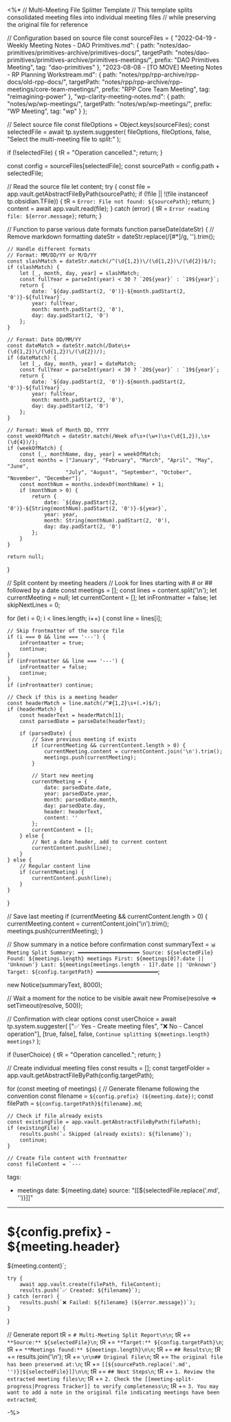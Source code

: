 <%*
// Multi-Meeting File Splitter Template
// This template splits consolidated meeting files into individual meeting files
// while preserving the original file for reference

// Configuration based on source file
const sourceFiles = {
    "2022-04-19 - Weekly Meeting Notes - DAO Primitives.md": {
        path: "notes/dao-primitives/primitives-archive/primitives-docs/",
        targetPath: "notes/dao-primitives/primitives-archive/primitives-meetings/",
        prefix: "DAO Primitives Meeting",
        tag: "dao-primitives"
    },
    "2023-08-08 - [TO MOVE] Meeting Notes - RP Planning Workstream.md": {
        path: "notes/rpp/rpp-archive/rpp-docs/old-rpp-docs/",
        targetPath: "notes/rpp/rpp-archive/rpp-meetings/core-team-meetings/",
        prefix: "RPP Core Team Meeting", 
        tag: "reimagining-power"
    },
    "wp-clarity-meeting-notes.md": {
        path: "notes/wp/wp-meetings/",
        targetPath: "notes/wp/wp-meetings/",
        prefix: "WP Meeting",
        tag: "wp"
    }
};

// Select source file
const fileOptions = Object.keys(sourceFiles);
const selectedFile = await tp.system.suggester(
    fileOptions,
    fileOptions,
    false,
    "Select the multi-meeting file to split:"
);

if (!selectedFile) {
    tR = "Operation cancelled.";
    return;
}

const config = sourceFiles[selectedFile];
const sourcePath = config.path + selectedFile;

// Read the source file
let content;
try {
    const file = app.vault.getAbstractFileByPath(sourcePath);
    if (!file || !(file instanceof tp.obsidian.TFile)) {
        tR = `Error: File not found: ${sourcePath}`;
        return;
    }
    content = await app.vault.read(file);
} catch (error) {
    tR = `Error reading file: ${error.message}`;
    return;
}

// Function to parse various date formats
function parseDate(dateStr) {
    // Remove markdown formatting
    dateStr = dateStr.replace(/[#*]/g, '').trim();
    
    // Handle different formats
    // Format: MM/DD/YY or M/D/YY
    const slashMatch = dateStr.match(/^(\d{1,2})\/(\d{1,2})\/(\d{2})$/);
    if (slashMatch) {
        let [_, month, day, year] = slashMatch;
        const fullYear = parseInt(year) < 30 ? `20${year}` : `19${year}`;
        return {
            date: `${day.padStart(2, '0')}-${month.padStart(2, '0')}-${fullYear}`,
            year: fullYear,
            month: month.padStart(2, '0'),
            day: day.padStart(2, '0')
        };
    }
    
    // Format: Date DD/MM/YY
    const dateMatch = dateStr.match(/Date\s+(\d{1,2})\/(\d{1,2})\/(\d{2})/);
    if (dateMatch) {
        let [_, day, month, year] = dateMatch;
        const fullYear = parseInt(year) < 30 ? `20${year}` : `19${year}`;
        return {
            date: `${day.padStart(2, '0')}-${month.padStart(2, '0')}-${fullYear}`,
            year: fullYear,
            month: month.padStart(2, '0'),
            day: day.padStart(2, '0')
        };
    }
    
    // Format: Week of Month DD, YYYY
    const weekOfMatch = dateStr.match(/Week of\s+(\w+)\s+(\d{1,2}),\s+(\d{4})/);
    if (weekOfMatch) {
        const [_, monthName, day, year] = weekOfMatch;
        const months = ["January", "February", "March", "April", "May", "June",
                       "July", "August", "September", "October", "November", "December"];
        const monthNum = months.indexOf(monthName) + 1;
        if (monthNum > 0) {
            return {
                date: `${day.padStart(2, '0')}-${String(monthNum).padStart(2, '0')}-${year}`,
                year: year,
                month: String(monthNum).padStart(2, '0'),
                day: day.padStart(2, '0')
            };
        }
    }
    
    return null;
}

// Split content by meeting headers
// Look for lines starting with # or ## followed by a date
const meetings = [];
const lines = content.split('\n');
let currentMeeting = null;
let currentContent = [];
let inFrontmatter = false;
let skipNextLines = 0;

for (let i = 0; i < lines.length; i++) {
    const line = lines[i];
    
    // Skip frontmatter of the source file
    if (i === 0 && line === '---') {
        inFrontmatter = true;
        continue;
    }
    if (inFrontmatter && line === '---') {
        inFrontmatter = false;
        continue;
    }
    if (inFrontmatter) continue;
    
    // Check if this is a meeting header
    const headerMatch = line.match(/^#{1,2}\s+(.+)$/);
    if (headerMatch) {
        const headerText = headerMatch[1];
        const parsedDate = parseDate(headerText);
        
        if (parsedDate) {
            // Save previous meeting if exists
            if (currentMeeting && currentContent.length > 0) {
                currentMeeting.content = currentContent.join('\n').trim();
                meetings.push(currentMeeting);
            }
            
            // Start new meeting
            currentMeeting = {
                date: parsedDate.date,
                year: parsedDate.year,
                month: parsedDate.month,
                day: parsedDate.day,
                header: headerText,
                content: ''
            };
            currentContent = [];
        } else {
            // Not a date header, add to current content
            currentContent.push(line);
        }
    } else {
        // Regular content line
        if (currentMeeting) {
            currentContent.push(line);
        }
    }
}

// Save last meeting
if (currentMeeting && currentContent.length > 0) {
    currentMeeting.content = currentContent.join('\n').trim();
    meetings.push(currentMeeting);
}

// Show summary in a notice before confirmation
const summaryText = `📊 Meeting Split Summary:
━━━━━━━━━━━━━━━━━━━━
Source: ${selectedFile}
Found: ${meetings.length} meetings
First: ${meetings[0]?.date || 'Unknown'}
Last: ${meetings[meetings.length - 1]?.date || 'Unknown'}
Target: ${config.targetPath}
━━━━━━━━━━━━━━━━━━━━`;

new Notice(summaryText, 8000);

// Wait a moment for the notice to be visible
await new Promise(resolve => setTimeout(resolve, 500));

// Confirmation with clear options
const userChoice = await tp.system.suggester(
    ["✅ Yes - Create meeting files", "❌ No - Cancel operation"],
    [true, false],
    false,
    `Continue splitting ${meetings.length} meetings?`
);

if (!userChoice) {
    tR = "Operation cancelled.";
    return;
}

// Create individual meeting files
const results = [];
const targetFolder = app.vault.getAbstractFileByPath(config.targetPath);

for (const meeting of meetings) {
    // Generate filename following the convention
    const filename = `${config.prefix} (${meeting.date})`;
    const filePath = `${config.targetPath}${filename}.md`;
    
    // Check if file already exists
    const existingFile = app.vault.getAbstractFileByPath(filePath);
    if (existingFile) {
        results.push(`⚠️ Skipped (already exists): ${filename}`);
        continue;
    }
    
    // Create file content with frontmatter
    const fileContent = `---
tags:
  - meetings
date: ${meeting.date}
source: "[[${selectedFile.replace('.md', '')}]]"
---

# ${config.prefix} - ${meeting.header}

${meeting.content}`;
    
    try {
        await app.vault.create(filePath, fileContent);
        results.push(`✅ Created: ${filename}`);
    } catch (error) {
        results.push(`❌ Failed: ${filename} (${error.message})`);
    }
}

// Generate report
tR = `# Multi-Meeting Split Report\n\n`;
tR += `**Source:** ${selectedFile}\n`;
tR += `**Target:** ${config.targetPath}\n`;
tR += `**Meetings found:** ${meetings.length}\n\n`;
tR += `## Results\n`;
tR += results.join('\n');
tR += `\n\n## Original File\n`;
tR += `The original file has been preserved at:\n`;
tR += `[[${sourcePath.replace('.md', '')}|${selectedFile}]]\n\n`;
tR += `## Next Steps\n`;
tR += `1. Review the extracted meeting files\n`;
tR += `2. Check the [[meeting-split-progress|Progress Tracker]] to verify completeness\n`;
tR += `3. You may want to add a note in the original file indicating meetings have been extracted`;

-%>